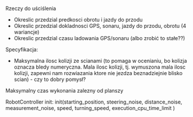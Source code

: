 Rzeczy do uściślenia
* Okreslic przedzial predkosci obrotu i jazdy do przodu
* Okreslic przedzial dokladnosci GPS, sonaru, jazdy do przodu, obrotu (4 wariancje)
* Okreslic przedzial czasu ladowania GPS/sonaru (albo zrobić to stałe??)

Specyfikacja:
* Maksymalna ilosc kolizji ze scianami (to pomaga w ocenianiu, bo kolizja oznacza
bledy numeryczna. Mala ilosc kolizji, tj. wymuszona mala ilosc kolizji,
zapewni nam rozwiazania ktore nie jezdza beznadziejnie blisko scian) - czy to dobry pomysł?

Maksymalny czas wykonania zalezny od planszy


RobotController init:
init(starting_position, steering_noise, distance_noise, measurement_noise, speed, turning_speed,
execution_cpu_time_limit
)


